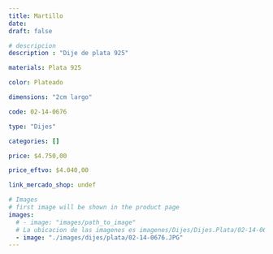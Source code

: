 ```yaml
---
title: Martillo
date: 
draft: false

# descripcion
description : "Dije de plata 925"

materials: Plata 925

color: Plateado

dimensions: "2cm largo"

code: 02-14-0676

type: "Dijes"

categories: []

price: $4.750,00

price_eftvo: $4.040,00

link_mercado_shop: undef

# Images
# first image will be shown in the product page
images:
  # - image: "images/path_to_image"
  # La ubicacion de las imagenes es imagenes/Dijes/Dijes.Plata/02-14-0676-martillo
  - image: "./images/dijes/plata/02-14-0676.JPG"
---
```

